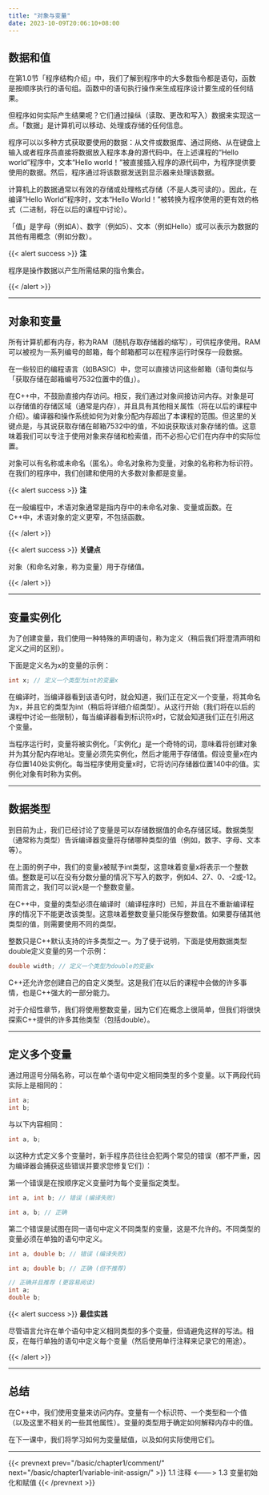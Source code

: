 ```yaml
---
title: "对象与变量"
date: 2023-10-09T20:06:10+08:00
---
```


## 数据和值

在第1.0节「程序结构介绍」中，我们了解到程序中的大多数指令都是语句，函数是按顺序执行的语句组。函数中的语句执行操作来生成程序设计要生成的任何结果。

但程序如何实际产生结果呢？它们通过操纵（读取、更改和写入）数据来实现这一点。「数据」是计算机可以移动、处理或存储的任何信息。

程序可以以多种方式获取要使用的数据：从文件或数据库、通过网络、从在键盘上输入或者程序员直接将数据放入程序本身的源代码中。在上述课程的“Hello world”程序中，文本“Hello world！”被直接插入程序的源代码中，为程序提供要使用的数据。然后，程序通过将该数据发送到显示器来处理该数据。

计算机上的数据通常以有效的存储或处理格式存储（不是人类可读的）。因此，在编译“Hello World”程序时，文本“Hello World！”被转换为程序使用的更有效的格式（二进制，将在以后的课程中讨论）。

「值」是字母（例如A）、数字（例如5）、文本（例如Hello）或可以表示为数据的其他有用概念（例如分数）。

{{< alert success >}}
**注**

程序是操作数据以产生所需结果的指令集合。

{{< /alert >}}

***
## 对象和变量

所有计算机都有内存，称为RAM（随机存取存储器的缩写），可供程序使用。RAM可以被视为一系列编号的邮箱，每个邮箱都可以在程序运行时保存一段数据。

在一些较旧的编程语言（如BASIC）中，您可以直接访问这些邮箱（语句类似与 「获取存储在邮箱编号7532位置中的值」）。

在C++中，不鼓励直接内存访问。相反，我们通过对象间接访问内存。对象是可以存储值的存储区域（通常是内存），并且具有其他相关属性（将在以后的课程中介绍）。编译器和操作系统如何为对象分配内存超出了本课程的范围。但这里的关键点是，与其说获取存储在邮箱7532中的值，不如说获取该对象存储的值。这意味着我们可以专注于使用对象来存储和检索值，而不必担心它们在内存中的实际位置。

对象可以有名称或未命名（匿名）。命名对象称为变量，对象的名称称为标识符。在我们的程序中，我们创建和使用的大多数对象都是变量。

{{< alert success >}}
**注**

在一般编程中，术语对象通常是指内存中的未命名对象、变量或函数。在C++中，术语对象的定义更窄，不包括函数。

{{< /alert >}}

{{< alert success >}}
**关键点**

对象（和命名对象，称为变量）用于存储值。

{{< /alert >}}

***
## 变量实例化

为了创建变量，我们使用一种特殊的声明语句，称为定义（稍后我们将澄清声明和定义之间的区别）。

下面是定义名为x的变量的示例：

```C++
int x; // 定义一个类型为int的变量x
```

在编译时，当编译器看到该语句时，就会知道，我们正在定义一个变量，将其命名为x，并且它的类型为int（稍后将详细介绍类型）。从这行开始（我们将在以后的课程中讨论一些限制），每当编译器看到标识符x时，它就会知道我们正在引用这个变量。

当程序运行时，变量将被实例化。「实例化」是一个奇特的词，意味着将创建对象并为其分配内存地址。变量必须先实例化，然后才能用于存储值。假设变量x在内存位置140处实例化。每当程序使用变量x时，它将访问存储器位置140中的值。实例化对象有时称为实例。

***
## 数据类型

到目前为止，我们已经讨论了变量是可以存储数据值的命名存储区域。数据类型（通常称为类型）告诉编译器变量将存储哪种类型的值（例如，数字、字母、文本等）。

在上面的例子中，我们的变量x被赋予int类型，这意味着变量x将表示一个整数值。整数是可以在没有分数分量的情况下写入的数字，例如4、27、0、-2或-12。简而言之，我们可以说x是一个整数变量。

在C++中，变量的类型必须在编译时（编译程序时）已知，并且在不重新编译程序的情况下不能更改该类型。这意味着整数变量只能保存整数值。如果要存储其他类型的值，则需要使用不同的类型。

整数只是C++默认支持的许多类型之一。为了便于说明，下面是使用数据类型double定义变量的另一个示例：

```C++
double width; // 定义一个类型为double的变量x
```

C++还允许您创建自己的自定义类型。这是我们在以后的课程中会做的许多事情，也是C++强大的一部分能力。

对于介绍性章节，我们将使用整数变量，因为它们在概念上很简单，但我们将很快探索C++提供的许多其他类型（包括double）。

***
## 定义多个变量

通过用逗号分隔名称，可以在单个语句中定义相同类型的多个变量。以下两段代码实际上是相同的：

```C++
int a;
int b;
```

与以下内容相同：

```C++
int a, b;
```

以这种方式定义多个变量时，新手程序员往往会犯两个常见的错误（都不严重，因为编译器会捕获这些错误并要求您修复它们）：

第一个错误是在按顺序定义变量时为每个变量指定类型。

```C++
int a, int b; // 错误 (编译失败)

int a, b; // 正确
```

第二个错误是试图在同一语句中定义不同类型的变量，这是不允许的。不同类型的变量必须在单独的语句中定义。

```C++
int a, double b; // 错误 (编译失败)

int a; double b; // 正确 (但不推荐)

// 正确并且推荐 (更容易阅读)
int a;
double b;
```

{{< alert success >}}
**最佳实践**

尽管语言允许在单个语句中定义相同类型的多个变量，但请避免这样的写法。相反，在每行单独的语句中定义每个变量（然后使用单行注释来记录它的用途）。

{{< /alert >}}

***
## 总结

在C++中，我们使用变量来访问内存。变量有一个标识符、一个类型和一个值（以及这里不相关的一些其他属性）。变量的类型用于确定如何解释内存中的值。

在下一课中，我们将学习如何为变量赋值，以及如何实际使用它们。

***

{{< prevnext prev="/basic/chapter1/comment/" next="/basic/chapter1/variable-init-assign/" >}}
1.1 注释
<--->
1.3 变量初始化和赋值
{{< /prevnext >}}
